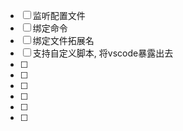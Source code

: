 - [ ] 监听配置文件
- [ ] 绑定命令
- [ ] 绑定文件拓展名
- [ ] 支持自定义脚本, 将vscode暴露出去
- [ ] 
- [ ] 
- [ ] 
- [ ] 
- [ ] 
- [ ] 